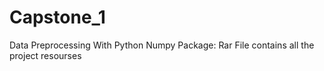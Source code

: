 # Capstone_1
Data Preprocessing With Python Numpy Package: Rar File contains all the project resourses
